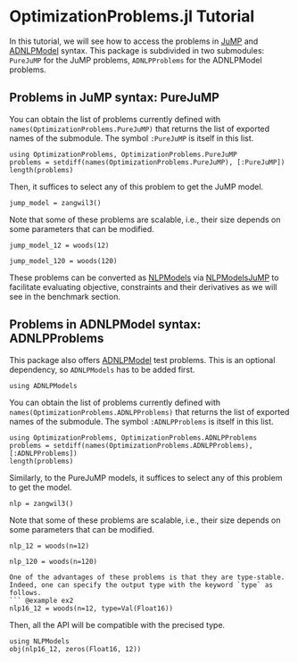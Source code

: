 # OptimizationProblems.jl Tutorial

In this tutorial, we will see how to access the problems in [JuMP](https://github.com/JuliaOpt/JuMP.jl) and [ADNLPModel](https://github.com/JuliaSmoothOptimizers/ADNLPModels.jl) syntax.
This package is subdivided in two submodules: `PureJuMP` for the JuMP problems, `ADNLPProblems` for the ADNLPModel problems.

## Problems in JuMP syntax: PureJuMP

You can obtain the list of problems currently defined with `names(OptimizationProblems.PureJuMP)` that returns the list of exported names of the submodule. The symbol `:PureJuMP` is itself in this list.
``` @example ex1
using OptimizationProblems, OptimizationProblems.PureJuMP
problems = setdiff(names(OptimizationProblems.PureJuMP), [:PureJuMP])
length(problems)
```
Then, it suffices to select any of this problem to get the JuMP model.
``` @example ex1
jump_model = zangwil3()
```
Note that some of these problems are scalable, i.e., their size depends on some parameters that can be modified.
``` @example ex1
jump_model_12 = woods(12)
```
``` @example ex1
jump_model_120 = woods(120)
```
These problems can be converted as [NLPModels](https://github.com/JuliaSmoothOptimizers/NLPModels.jl) via [NLPModelsJuMP](https://github.com/JuliaSmoothOptimizers/NLPModelsJuMP.jl) to facilitate evaluating
objective, constraints and their derivatives as we will see in the benchmark section.

## Problems in ADNLPModel syntax: ADNLPProblems

This package also offers [ADNLPModel](https://github.com/JuliaSmoothOptimizers/ADNLPModels.jl) test problems. This is an optional dependency, so `ADNLPModels` has to be added first.
``` @example ex2
using ADNLPModels
```
You can obtain the list of problems currently defined with `names(OptimizationProblems.ADNLPProblems)` that returns the list of exported names of the submodule. The symbol `:ADNLPProblems` is itself in this list.
``` @example ex2
using OptimizationProblems, OptimizationProblems.ADNLPProblems
problems = setdiff(names(OptimizationProblems.ADNLPProblems), [:ADNLPProblems])
length(problems)
```
Similarly, to the PureJuMP models, it suffices to select any of this problem to get the model.
``` @example ex2
nlp = zangwil3()
```
Note that some of these problems are scalable, i.e., their size depends on some parameters that can be modified.
``` @example ex2
nlp_12 = woods(n=12)
```
``` @example ex2
nlp_120 = woods(n=120)
```
```
One of the advantages of these problems is that they are type-stable. Indeed, one can specify the output type with the keyword `type` as follows.
``` @example ex2
nlp16_12 = woods(n=12, type=Val(Float16))
```
Then, all the API will be compatible with the precised type.
``` @example ex2
using NLPModels
obj(nlp16_12, zeros(Float16, 12))
```
